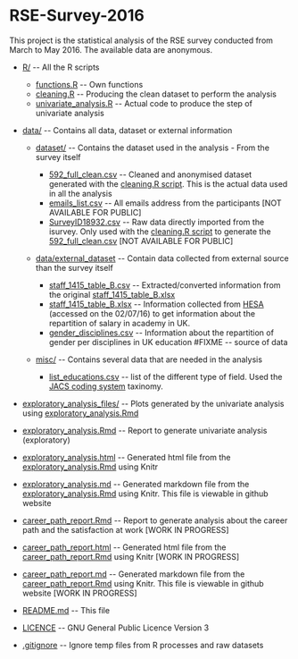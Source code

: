 # RSE-Survey-2016

This project is the statistical analysis of the RSE survey conducted from March to May 2016. The available data are anonymous. 

* [R/](R/) -- All the R scripts
    * [functions.R](R/libs/functions.R) -- Own functions
    * [cleaning.R](R/cleaning.R) -- Producing the clean dataset to perform the analysis
    * [univariate_analysis.R](R/univariate_analysis.R) -- Actual code to produce the step of univariate analysis

* [data/](data/) -- Contains all data, dataset or external information

    * [dataset/](data/dataset) --  Contains the dataset used in the analysis - From the survey itself
        * [592_full_clean.csv](data/592_full_clean.csv) -- Cleaned and anonymised dataset generated with the [cleaning.R script](R/cleaning.R). This is the actual data used in all the analysis
        * [emails_list.csv](data/dataset/emails_list.csv) -- All emails address from the participants \[NOT AVAILABLE FOR PUBLIC\]
        * [SurveyID18932.csv](data/dataset/SurveyID18932.csv) -- Raw data directly imported from the isurvey. Only used with the [cleaning.R script](R/cleaning.R) to generate the [592_full_clean.csv](data/592_full_clean.csv) \[NOT AVAILABLE FOR PUBLIC\]

    * [data/external_dataset](data/external_dataset) -- Contain data collected from external source than the survey itself
        * [staff_1415_table_B.csv](data/external_dataset/staff_1415_table_B.csv)  -- Extracted/converted information from the original [staff_1415_table_B.xlsx](data/external_dataset/staff_1415_table_B.xlsx)
        * [staff_1415_table_B.xlsx](data/external_dataset/staff_1415_table_B.xlsx) -- Information collected from [HESA](https://www.hesa.ac.uk/intros/staffintro1415) (accessed on the 02/07/16) to get information about the repartition of salary in academy in UK. 
        * [gender_disciplines.csv](data/dataset/external_dataset/gender_disciplines.csv) -- Information about the repartition of gender per disciplines in UK education #FIXME -- source of data 
    * [misc/](/data/misc) --  Contains several data that are needed in the analysis
        * [list_educations.csv](data/dataset/list_educations.csv) -- list of the different type of field. Used the [JACS coding system](https://www.hesa.ac.uk/jacs3) taxinomy. 

* [exploratory_analysis_files/](exploratory_analysis_files/) -- Plots generated by the univariate analysis using [exploratory_analysis.Rmd](exploratory_analysis.Rmd)

* [exploratory_analysis.Rmd](exploratory_analysis.Rmd) -- Report to generate univariate analysis (exploratory) 

* [exploratory_analysis.html](exploratory_analysis.html) -- Generated html file from the [exploratory_analysis.Rmd](exploratory_analysis.Rmd) using Knitr

* [exploratory_analysis.md](exploratory_analysis.md) -- Generated markdown file from the [exploratory_analysis.Rmd](exploratory_analysis.Rmd) using Knitr. This file is viewable in github website

* [career_path_report.Rmd](career_path_report.Rmd) -- Report to generate analysis about the career path and the satisfaction at work \[WORK IN PROGRESS\]

* [career_path_report.html](career_path_report.html) -- Generated html file from the [career_path_report.Rmd](career_path_report.Rmd) using Knitr \[WORK IN PROGRESS\]

* [career_path_report.md](career_path_report.md) -- Generated markdown file from the [career_path_report.Rmd](career_path_report.Rmd) using Knitr. This file is viewable in github website \[WORK IN PROGRESS\]

* [README.md](README.md) -- This file 

* [LICENCE](LICENCE) -- GNU General Public Licence Version 3

* [.gitignore](.gitignore) -- Ignore temp files from R processes and raw datasets

